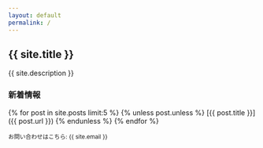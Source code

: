 ```yaml
---
layout: default
permalink: /
---
```

## {{ site.title }}
{{ site.description }}

### 新着情報
{% for post in site.posts limit:5 %}
{% unless post.unless %}
[{{ post.title }}]({{ post.url }})
{% endunless %}
{% endfor %}

<small>
お問い合わせはこちら: {{ site.email }}
</small>
